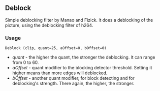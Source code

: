 ## Deblock 

Simple deblocking filter by Manao and Fizick. It does a deblocking of the picture, using the deblocking filter of h264.

### Usage
```
Deblock (clip, quant=25, aOffset=0, bOffset=0)
```
* *quant* - the higher the quant, the stronger the deblocking. It can range from 0 to 60.
* *aOffset* - quant modifier to the blocking detector threshold. Setting it higher means than more edges will deblocked.
* *bOffset* - another quant modifier, for block detecting and for deblocking's strength. There again, the higher, the stronger.
